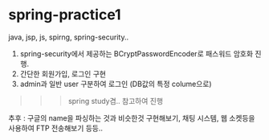 # spring-practice1

java, jsp, js, spirng, spring-security..

1) spring-security에서 제공하는 BCryptPasswordEncoder로 패스워드 암호화 진행.
2) 간단한 회원가입, 로그인 구현
3) admin과 일반 user 구분하여 로그인 (DB값의 특정 colume으로)

>>> spring study겸.. 참고하여 진행

추후 : 구글의 name을 파싱하는 것과 비슷한것 구현해보기, 채팅 시스템, 웹 소켓등을 사용하여 FTP 전송해보기 등등..
